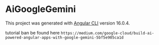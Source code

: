 # AiGoogleGemini

This project was generated with [Angular CLI](https://github.com/angular/angular-cli) version 16.0.4.

tutorial ban be found here `https://medium.com/google-cloud/build-ai-powered-angular-apps-with-google-gemini-5bf5e905ca1d`


